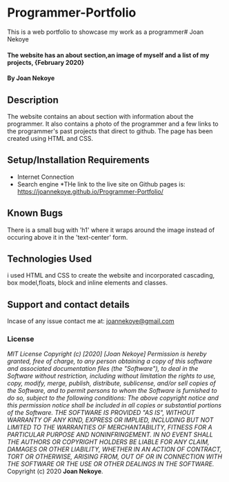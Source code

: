 # Programmer-Portfolio
This is a web portfolio to showcase my work as a programmer# Joan Nekoye
#### The website has an about section,an image of myself and a list of my projects, {February 2020}
#### By **Joan Nekoye**
## Description
The website contains an about section with information about the programmer. It also contains a photo of the programmer and a few links to the programmer's past projects that direct to github. The page has been created using HTML and CSS.                                                                                                                                                                                                                                                                                                         
## Setup/Installation Requirements
* Internet Connection
* Search engine
*THe link to the live site on Github pages is: https://joannekoye.github.io/Programmer-Portfolio/


## Known Bugs
There is a small bug with 'h1' where it wraps around the image instead of occuring above it in the 'text-center' form.
## Technologies Used
i used HTML and CSS to create the website and incorporated cascading, box model,floats, block and inline elements and classes.
## Support and contact details
Incase of any issue contact me at: joannekoye@gmail.com
### License
*MIT License
Copyright (c) [2020] [Joan Nekoye]
Permission is hereby granted, free of charge, to any person obtaining a copy
of this software and associated documentation files (the "Software"), to deal
in the Software without restriction, including without limitation the rights
to use, copy, modify, merge, publish, distribute, sublicense, and/or sell
copies of the Software, and to permit persons to whom the Software is
furnished to do so, subject to the following conditions:
The above copyright notice and this permission notice shall be included in all
copies or substantial portions of the Software.
THE SOFTWARE IS PROVIDED "AS IS", WITHOUT WARRANTY OF ANY KIND, EXPRESS OR
IMPLIED, INCLUDING BUT NOT LIMITED TO THE WARRANTIES OF MERCHANTABILITY,
FITNESS FOR A PARTICULAR PURPOSE AND NONINFRINGEMENT. IN NO EVENT SHALL THE
AUTHORS OR COPYRIGHT HOLDERS BE LIABLE FOR ANY CLAIM, DAMAGES OR OTHER
LIABILITY, WHETHER IN AN ACTION OF CONTRACT, TORT OR OTHERWISE, ARISING FROM,
OUT OF OR IN CONNECTION WITH THE SOFTWARE OR THE USE OR OTHER DEALINGS IN THE
SOFTWARE.*
Copyright (c) 2020 **Joan Nekoye**.
